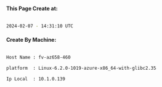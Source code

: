 
   
#### This Page Create at:

```bash

2024-02-07 - 14:31:10 UTC

```

#### Create By Machine:

```bash

Host Name : fv-az658-460

platform  : Linux-6.2.0-1019-azure-x86_64-with-glibc2.35

Ip Local  : 10.1.0.139

```

